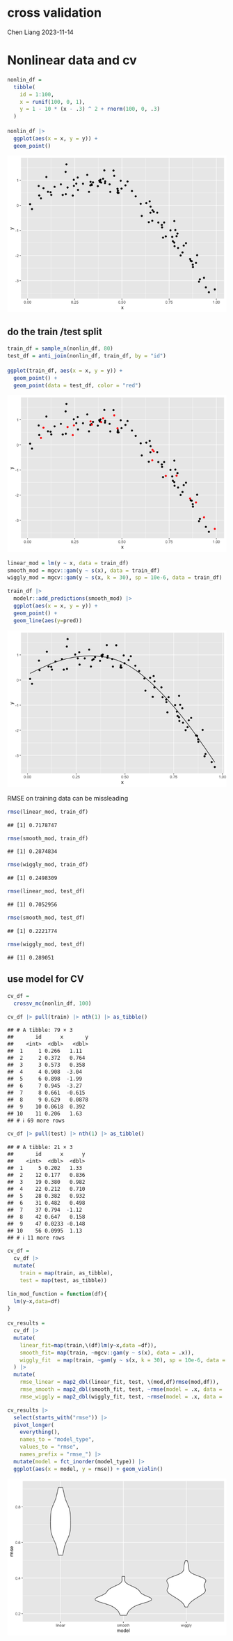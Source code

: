 cross validation
================
Chen Liang
2023-11-14

# Nonlinear data and cv

``` r
nonlin_df = 
  tibble(
    id = 1:100,
    x = runif(100, 0, 1),
    y = 1 - 10 * (x - .3) ^ 2 + rnorm(100, 0, .3)
  )

nonlin_df |> 
  ggplot(aes(x = x, y = y)) + 
  geom_point()
```

![](cross-validation_files/figure-gfm/unnamed-chunk-1-1.png)<!-- -->

## do the train /test split

``` r
train_df = sample_n(nonlin_df, 80)
test_df = anti_join(nonlin_df, train_df, by = "id")

ggplot(train_df, aes(x = x, y = y)) + 
  geom_point() + 
  geom_point(data = test_df, color = "red")
```

![](cross-validation_files/figure-gfm/unnamed-chunk-2-1.png)<!-- -->

``` r
linear_mod = lm(y ~ x, data = train_df)
smooth_mod = mgcv::gam(y ~ s(x), data = train_df)
wiggly_mod = mgcv::gam(y ~ s(x, k = 30), sp = 10e-6, data = train_df)
```

``` r
train_df |>
  modelr::add_predictions(smooth_mod) |>
  ggplot(aes(x = x, y = y)) + 
  geom_point() +
  geom_line(aes(y=pred))
```

![](cross-validation_files/figure-gfm/unnamed-chunk-4-1.png)<!-- -->

RMSE on training data can be missleading

``` r
rmse(linear_mod, train_df)
```

    ## [1] 0.7178747

``` r
rmse(smooth_mod, train_df)
```

    ## [1] 0.2874834

``` r
rmse(wiggly_mod, train_df)
```

    ## [1] 0.2498309

``` r
rmse(linear_mod, test_df)
```

    ## [1] 0.7052956

``` r
rmse(smooth_mod, test_df)
```

    ## [1] 0.2221774

``` r
rmse(wiggly_mod, test_df)
```

    ## [1] 0.289051

## use model for CV

``` r
cv_df = 
  crossv_mc(nonlin_df, 100) 
```

``` r
cv_df |> pull(train) |> nth(1) |> as_tibble()
```

    ## # A tibble: 79 × 3
    ##       id      x       y
    ##    <int>  <dbl>   <dbl>
    ##  1     1 0.266   1.11  
    ##  2     2 0.372   0.764 
    ##  3     3 0.573   0.358 
    ##  4     4 0.908  -3.04  
    ##  5     6 0.898  -1.99  
    ##  6     7 0.945  -3.27  
    ##  7     8 0.661  -0.615 
    ##  8     9 0.629   0.0878
    ##  9    10 0.0618  0.392 
    ## 10    11 0.206   1.63  
    ## # ℹ 69 more rows

``` r
cv_df |> pull(test) |> nth(1) |> as_tibble()
```

    ## # A tibble: 21 × 3
    ##       id      x      y
    ##    <int>  <dbl>  <dbl>
    ##  1     5 0.202   1.33 
    ##  2    12 0.177   0.836
    ##  3    19 0.380   0.982
    ##  4    22 0.212   0.710
    ##  5    28 0.382   0.932
    ##  6    31 0.482   0.498
    ##  7    37 0.794  -1.12 
    ##  8    42 0.647   0.158
    ##  9    47 0.0233 -0.148
    ## 10    56 0.0995  1.13 
    ## # ℹ 11 more rows

``` r
cv_df =
  cv_df |> 
  mutate(
    train = map(train, as_tibble),
    test = map(test, as_tibble))
```

``` r
lin_mod_function = function(df){
  lm(y~x,data=df)
}

cv_results = 
  cv_df |>
  mutate(
    linear_fit=map(train,\(df)lm(y~x,data =df)),
    smooth_fit= map(train, ~mgcv::gam(y ~ s(x), data = .x)),
    wiggly_fit  = map(train, ~gam(y ~ s(x, k = 30), sp = 10e-6, data = .x))
  ) |>
  mutate(
    rmse_linear = map2_dbl(linear_fit, test, \(mod,df)rmse(mod,df)),
    rmse_smooth = map2_dbl(smooth_fit, test, ~rmse(model = .x, data = .y)),
    rmse_wiggly = map2_dbl(wiggly_fit, test, ~rmse(model = .x, data = .y)))
```

``` r
cv_results |> 
  select(starts_with("rmse")) |> 
  pivot_longer(
    everything(),
    names_to = "model_type", 
    values_to = "rmse",
    names_prefix = "rmse_") |>
  mutate(model = fct_inorder(model_type)) |> 
  ggplot(aes(x = model, y = rmse)) + geom_violin()
```

![](cross-validation_files/figure-gfm/unnamed-chunk-10-1.png)<!-- -->
